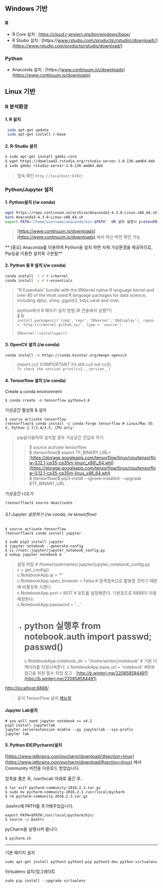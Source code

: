 ## Windows 기반

### R

* R Core 설치 : [https:\/\/cloud.r-project.org\/bin\/windows\/base\/](https://cloud.r-project.org/bin/windows/base/)
* R Studio 설치 : [https:\/\/www.rstudio.com\/products\/rstudio\/download\/](https://www.rstudio.com/products/rstudio/download/)

### Python

* Anaconda 설치 : [https:\/\/www.continuum.io\/downloads](https://www.continuum.io/downloads)

## Linux 기반

### R 분석환경

#### 1. R 설치

```bash
 sudo apt-get update
 sudo apt-get install r-base
```

#### 2. R-Studio 설치

```bash
$ sudo apt-get install gdebi-core
$ wget https://download2.rstudio.org/rstudio-server-1.0.136-amd64.deb
$ sudo gdebi rstudio-server-1.0.136-amd64.deb
```

> 접속 확인 `http://localhost:8787/`

### Python\/Jupyter 설치

#### 1. Python설치 \(/w conda\)

```bash
wget https://repo.continuum.io/archive/Anaconda3-4.3.0-Linux-x86_64.sh
bash Anaconda3-4.3.0-Linux-x86_64.sh
export PATH="/home/username/anaconda/bin:$PATH"  OR 설치 설정시 pretend하기
```

> [https://www.continuum.io/downloads](https://www.continuum.io/downloads) 에서 최신 버전 확인 가능

** \[중요\] Anaconda를 이용하여 Python을 설치 하면 자체 가상환경을 제공하므로, Pip등을 이용한 설치와 구분됨**

#### 2. Python 용 R 설치 \(/w conda\)

```bash
conda install -c r r-irkernel
conda install -c r r-essentials
```

> “R Essentials” bundle with the IRKernel native R language kernel and over 80 of the most used R language packages for data science, including dplyr, shiny, ggplot2, tidyr,caret and nnet.
>
> ipython에서 R 패지키 설치 방법 \(R 콘솔에서 실행??\)  
> $ R  
> `install.packages(c('rzmq','repr','IRkernel','IRdisplay'), repos = 'http://irkernel.github.io/', type = 'source')`
>
> `IRkernel::installspec()`

#### 3. OpenCV 설치 \(/w conda\)

`conda install -c https://conda.binstar.org/menpo opencv3`

> import cv2 \(!!!IMPORTANT it’s still cv2 not cv3\).  
> `To check the version print(cv2.__version__)`

#### 4. Tensorflow 설치 \(/w conda\)

Create a conda environment

```
$ conda create -n tensorflow python=3.6
```

가상공간 활성화 & 설치

```
$ source activate tensorflow
(tensorflow)$ conda install -c conda-forge tensorflow # Linux/Mac OS X, Python 2.7/3.4/3.5, CPU only:
```

> pip을이용하여 설치할 경우 가상공간 진입후 하기
>
> > $ source activate tensorflow   
> > $ \(tensorflow\)$ export TF\_BINARY\_URL=[https://storage.googleapis.com/tensorflow/linux/cpu/tensorflow-0.12.1-cp35-cp35m-linux\_x86\_64.whl](https://storage.googleapis.com/tensorflow/linux/cpu/tensorflow-0.12.1-cp35-cp35m-linux_x86_64.whl)  
> > $ \(tensorflow\)$ pip3 install --ignore-installed --upgrade $TF\_BINARY\_URL

가상공간 나오기

```
(tensorflow)$ source deactivate
```

###### 3.1 Jupyter 설정하기 \(/w conda, /w tensorflow\)

```
$ source activate tensorflow
(tensorflow)$ conda install jupyter
```

```
$ sudo pip3 install jupyter
$ jupyter notebook --generate-config
$ vi /root/.jupyter/jupyter_notebook_config.py
$ nohup jupyter notebook &
```

> 설정 파일 \# /home/\(username\)/.jupyter/jupyter\_notebook\_config.py  
> c = get\_config\(\)  
> c.NotebookApp.ip = '\*'   
> c.NotebookApp.open\_browser = False \# 원격접속으로 활용할 것이기 때문에 비활성화 시켰다.  
> c.NotebookApp.port = 8017 \# 포트를 설정해준다. 기본포트로 8888이 자동 배정된다.  
> c.NotebookApp.password = '....'
>
> * # python 실행후 from notebook.auth import passwd; passwd\(\)
>
>   c.NotebookApp.notebook\_dir = '/home/winterj/notebook' \# 기본 디렉터리를 지정시켜준다.
>   c.NotebookApp.base\_url = 'notebook' \#외부 접근을 위한 필수 작업
>   참고 : [http://b.winterj.me/220858584491](http://b.winterj.me/220858584491)

[http:\/\/localhost:8888\/](http://localhost:8888/)

> 공식 TensorFlow 설치 [메뉴얼](https://www.tensorflow.org/versions/master/get_started/os_setup)

#### Jupyter Lab설치

```
# you will need jupyter notebook >= v4.2
pip3 install jupyterlab
jupyter serverextension enable --py jupyterlab --sys-prefix
jupyter lab
```

#### 5. Python IDE\(Pycharm\)설치

[https://www.jetbrains.com/pycharm/download/\#section=linux](https://www.jetbrains.com/pycharm/download/#section=linux) 에서 Community 버전을 다운로드 받았습니다.

압축을 풀은 후, /usr/local/ 아래로 옮긴 후..

```
$ tar xvzf pycharm-community-2016.2.3.tar.gz 
$ sudo mv pycharm-community-2016.2.3 /usr/local/pycharm
$ rm pycharm-community-2016.2.3.tar.gz
```

.bashrc에 PATH를 추가해주었습니다.

```
export PATH=$PATH:/usr/local/pycharm/bin/
$ source ~/.bashrc
```

pyCharm을 실행시켜 봅니다.

```
$ pycharm.sh 
```

---

기본 패키지 설치

```
sudo apt-get install python3 python3-pip python3-dev python-virtualenv
```

Virtualenv 설치/업그레이트

```
sudo pip install --upgrade virtualenv
```



